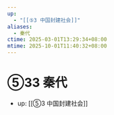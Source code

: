 ```yaml
---
up:
  - "[[⑤3 中国封建社会]]"
aliases:
  - 秦代
ctime: 2025-03-01T13:29:34+08:00
mtime: 2025-10-01T11:40:32+08:00
---
```


# ⑤33 秦代

- up: [[⑤3 中国封建社会]]
